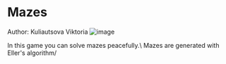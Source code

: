 # Mazes
Author: Kuliautsova Viktoria
![image](https://github.com/lamposhka/qt_project/assets/112078178/92bee37d-7bde-4740-8879-8ff4b694ddfe)

In this game you can solve mazes peacefully.\\
Mazes are generated with Eller's algorithm/
